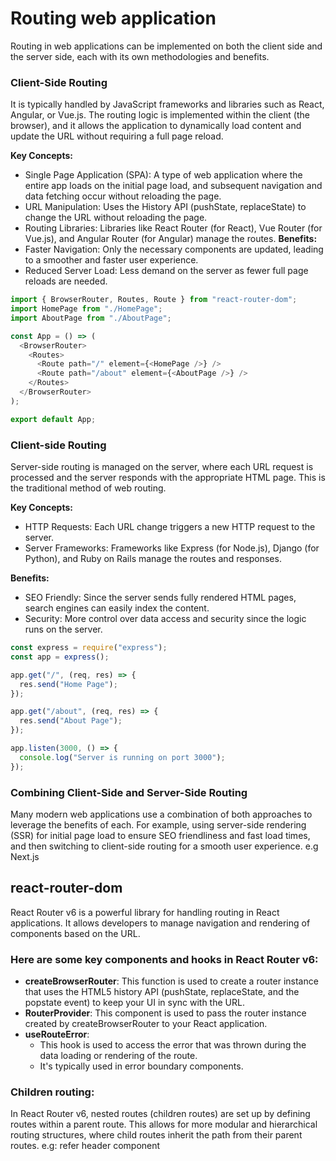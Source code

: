 # Routing web application

Routing in web applications can be implemented on both the client side and the server side, each with its own methodologies and benefits.

### Client-Side Routing

It is typically handled by JavaScript frameworks and libraries such as React, Angular, or Vue.js. The routing logic is implemented within the client (the browser), and it allows the application to dynamically load content and update the URL without requiring a full page reload.

**Key Concepts:**

- Single Page Application (SPA): A type of web application where the entire app loads on the initial page load, and subsequent navigation and data fetching occur without reloading the page.
- URL Manipulation: Uses the History API (pushState, replaceState) to change the URL without reloading the page.
- Routing Libraries: Libraries like React Router (for React), Vue Router (for Vue.js), and Angular Router (for Angular) manage the routes.
  **Benefits:**
- Faster Navigation: Only the necessary components are updated, leading to a smoother and faster user experience.
- Reduced Server Load: Less demand on the server as fewer full page reloads are needed.

```js
import { BrowserRouter, Routes, Route } from "react-router-dom";
import HomePage from "./HomePage";
import AboutPage from "./AboutPage";

const App = () => (
  <BrowserRouter>
    <Routes>
      <Route path="/" element={<HomePage />} />
      <Route path="/about" element={<AboutPage />} />
    </Routes>
  </BrowserRouter>
);

export default App;
```

### Client-side Routing

Server-side routing is managed on the server, where each URL request is processed and the server responds with the appropriate HTML page. This is the traditional method of web routing.

**Key Concepts:**

- HTTP Requests: Each URL change triggers a new HTTP request to the server.
- Server Frameworks: Frameworks like Express (for Node.js), Django (for Python), and Ruby on Rails manage the routes and responses.

**Benefits:**

- SEO Friendly: Since the server sends fully rendered HTML pages, search engines can easily index the content.
- Security: More control over data access and security since the logic runs on the server.

```js
const express = require("express");
const app = express();

app.get("/", (req, res) => {
  res.send("Home Page");
});

app.get("/about", (req, res) => {
  res.send("About Page");
});

app.listen(3000, () => {
  console.log("Server is running on port 3000");
});
```

### Combining Client-Side and Server-Side Routing

Many modern web applications use a combination of both approaches to leverage the benefits of each. For example, using server-side rendering (SSR) for initial page load to ensure SEO friendliness and fast load times, and then switching to client-side routing for a smooth user experience.
e.g Next.js

## react-router-dom

React Router v6 is a powerful library for handling routing in React applications. It allows developers to manage navigation and rendering of components based on the URL.

### Here are some key components and hooks in React Router v6:

- **createBrowserRouter**: This function is used to create a router instance that uses the HTML5 history API (pushState, replaceState, and the popstate event) to keep your UI in sync with the URL.
- **RouterProvider**: This component is used to pass the router instance created by createBrowserRouter to your React application.
- **useRouteError**:
  - This hook is used to access the error that was thrown during the data loading or rendering of the route.
  - It's typically used in error boundary components.

### Children routing:

In React Router v6, nested routes (children routes) are set up by defining routes within a parent route. This allows for more modular and hierarchical routing structures, where child routes inherit the path from their parent routes.
e.g: refer header component
